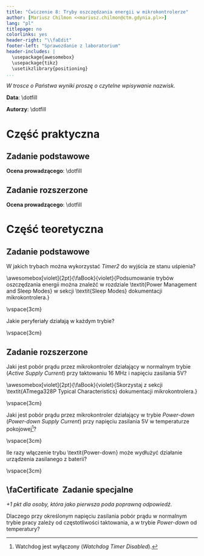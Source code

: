 ```yaml
---
title: "Ćwiczenie 8: Tryby oszczędzania energii w mikrokontrolerze"
author: [Mariusz Chilmon <<mariusz.chilmon@ctm.gdynia.pl>>]
lang: "pl"
titlepage: no
colorlinks: yes
header-right: "\\faEdit"
footer-left: "Sprawozdanie z laboratorium"
header-includes: |
  \usepackage{awesomebox}
  \usepackage{tikz}
  \usetikzlibrary{positioning}
...
```


_W trosce o Państwa wyniki proszę o czytelne wpisywanie nazwisk._

**Data**: \dotfill

**Autorzy**: \dotfill

# Część praktyczna

## Zadanie podstawowe

**Ocena prowadzącego**: \dotfill

## Zadanie rozszerzone

**Ocena prowadzącego**: \dotfill

# Część teoretyczna

## Zadanie podstawowe

W jakich trybach można wykorzystać _Timer2_ do wyjścia ze stanu uśpienia?

\awesomebox[violet]{2pt}{\faBook}{violet}{Podsumowanie trybów oszczędzania energii można znaleźć w rozdziale \textit{Power Management and Sleep Modes} w sekcji \textit{Sleep Modes} dokumentacji mikrokontrolera.}

\vspace{3cm}

Jakie peryferiały działają w każdym trybie?

\vspace{3cm}

## Zadanie rozszerzone

Jaki jest pobór prądu przez mikrokontroler działający w normalnym trybie (_Active Supply Current_) przy taktowaniu 16&nbsp;MHz i napięciu zasilania 5V?

\awesomebox[violet]{2pt}{\faBook}{violet}{Skorzystaj z sekcji \textit{ATmega328P Typical Characteristics} dokumentacji mikrokontrolera.}

\vspace{3cm}

Jaki jest pobór prądu przez mikrokontroler działający w trybie _Power-down_ (_Power-down Supply Current_) przy napięciu zasilania 5V w temperaturze pokojowej[^1]?

[^1]: Watchdog jest wyłączony (_Watchdog Timer Disabled_).

\vspace{3cm}

Ile razy włączenie trybu \textit{Power-down} może wydłużyć działanie urządzenia zasilanego z baterii?

\vspace{3cm}

## \faCertificate&nbsp; Zadanie specjalne

_+1 pkt dla osoby, która jako pierwsza poda poprawną odpowiedź._

Dlaczego przy określonym napięciu zasilania pobór prądu w normalnym trybie pracy zależy od częstotliwości taktowania, a w trybie _Power-down_ od temperatury?
